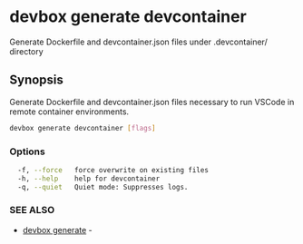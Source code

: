 # devbox generate devcontainer

Generate Dockerfile and devcontainer.json files under .devcontainer/ directory

## Synopsis

Generate Dockerfile and devcontainer.json files necessary to run VSCode in remote container environments.

```bash
devbox generate devcontainer [flags]
```

### Options

```bash
  -f, --force   force overwrite on existing files
  -h, --help    help for devcontainer
  -q, --quiet   Quiet mode: Suppresses logs.
```

### SEE ALSO

* [devbox generate](devbox_generate.md)	 - 

